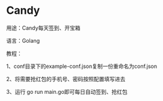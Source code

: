 # Candy
用途：Candy每天签到、开宝箱

语言：Golang

教程：

1、conf目录下的example-conf.json复制一份重命名为conf.json

2、将需要抢红包的手机号、密码按照配置填写进去

3、运行 go run main.go即可每日自动签到、抢红包
